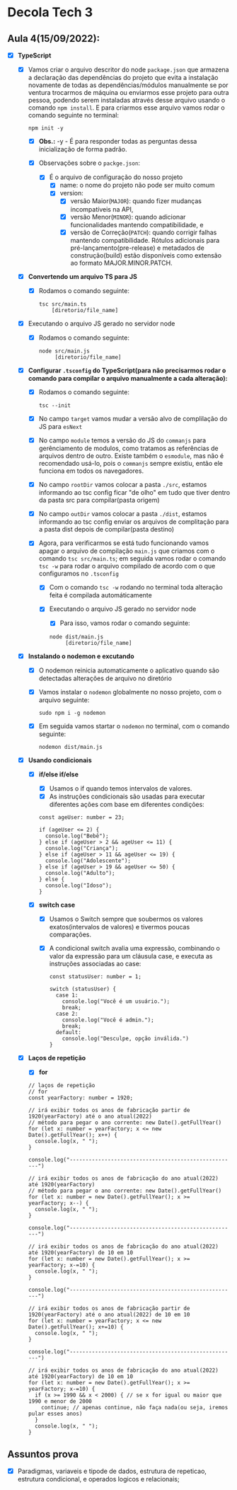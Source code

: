 # Decola Tech 3

## Aula 4(15/09/2022):
    
- [x] **TypeScript**

  -[x] Vamos criar o arquivo descritor do node `package.json` que armazena a declaração das dependências do projeto que evita a instalação novamente de todas as dependências/módulos manualmente se por ventura trocarmos de máquina ou enviarmos esse projeto para outra pessoa, podendo serem instaladas através desse arquivo usando o comando `npm install`. E para criarmos esse arquivo vamos rodar o comando seguinte no terminal:

    ```
    npm init -y
    ```
    -[x] **Obs.:** -y - É para responder todas as perguntas dessa inicialização de forma padrão.

    - [x] Observações sobre o `packge.json`:
      - [x] É o arquivo de configuração do nosso projeto
        - [x] name: o nome do projeto não pode ser muito comum
        - [x] version: 
          - [x] versão Maior(`MAJOR`): quando fizer mudanças incompatíveis na API,
          - [x] versão Menor(`MINOR`): quando adicionar funcionalidades mantendo compatibilidade, e
          - [x] versão de Correção(`PATCH`): quando corrigir falhas mantendo compatibilidade. Rótulos adicionais para pré-lançamento(pre-release) e metadados de construção(build) estão disponíveis como extensão ao formato MAJOR.MINOR.PATCH.

  - [x] **Convertendo um arquivo TS para JS**
    - [x] Rodamos o comando seguinte:

      ``` 
      tsc src/main.ts
          [diretorio/file_name]
      ```

  - [x] Executando o arquivo JS gerado no servidor node
    - [x] Rodamos o comando seguinte:

      ``` 
      node src/main.js
           [diretorio/file_name]
      ```

  - [x] **Configurar `.tsconfig` do TypeScript(para não precisarmos rodar o comando para compilar o arquivo manualmente a cada alteração):**
    - [x] Rodamos o comando seguinte:

      ``` 
      tsc --init
      ```

    - [x] No campo `target` vamos mudar a versão alvo de complilação do JS para `esNext`

    - [x] No campo `module` temos a versão do JS do `commanjs` para gerênciamento de modulos, como tratamos as referências de arquivos dentro de outro. 
    Existe também o `esmodule`, mas não é recomendado usá-lo, pois o `commanjs` sempre existiu, então ele funciona em todos os navegadores.

    - [x] No campo `rootDir` vamos colocar a pasta `./src`, estamos informando ao tsc config ficar "de olho" em tudo que tiver dentro da pasta src para compilar(pasta origem)

    - [x] No campo `outDir` vamos colocar a pasta `./dist`, estamos informando ao tsc config enviar os arquivos de complitação para a pasta dist depois de compilar(pasta destino)

    - [x] Agora, para verificarmos se está tudo funcionando vamos apagar o arquivo de compilação `main.js` que criamos com o comando `tsc src/main.ts`; em seguida vamos rodar o comando `tsc -w` para rodar o arquivo compilado de acordo com o que configuramos no `.tsconfig`
      - [x] Com o comando `tsc -w` rodando no terminal toda alteração feita é compilada automáticamente

      - [x] Executando o arquivo JS gerado no servidor node
        - [x] Para isso, vamos rodar o comando seguinte:

        ``` 
        node dist/main.js
             [diretorio/file_name]
        ```

  - [x] **Instalando o nodemon e excutando**
    - [x] O nodemon reinicia automaticamente o aplicativo quando são detectadas alterações de arquivo no diretório
    - [x] Vamos instalar o `nodemon` globalmente no nosso projeto, com o arquivo seguinte:
      
      ```
      sudo npm i -g nodemon
      ```
    - [x] Em seguida vamos startar o `nodemon` no terminal, com o comando seguinte:
    
      ```
      nodemon dist/main.js 
      ```

  - [x] **Usando condicionais**
    - [x] **if/else if/else**
      - [x] Usamos o if quando temos intervalos de valores.
      - [x] As instruções condicionais são usadas para executar diferentes ações com base em diferentes condições:
      
      ``` TS
      const ageUser: number = 23;

      if (ageUser <= 2) {
        console.log("Bebê");
      } else if (ageUser > 2 && ageUser <= 11) {
        console.log("Criança");
      } else if (ageUser > 11 && ageUser <= 19) {
        console.log("Adolescente");
      } else if (ageUser > 19 && ageUser <= 50) {
        console.log("Adulto");
      } else {
        console.log("Idoso");
      }
      ```
    
    - [x] **switch case** 
      - [x] Usamos o Switch sempre que soubermos os valores exatos(intervalos de valores) e tivermos poucas comparações.
      - [x] A condicional switch avalia uma expressão, combinando o valor da expressão para um cláusula case, e executa as instruções associadas ao case:
        
        ``` TS
        const statusUser: number = 1;

        switch (statusUser) {
          case 1:
            console.log("Você é um usuário.");
            break;
          case 2:
            console.log("Você é admin.");
            break;
          default:
            console.log("Desculpe, opção inválida.")
        }
        ```

  - [x] **Laços de repetição** 
    - [x] **for**

    ``` TS
    // laços de repetição
    // for
    const yearFactory: number = 1920;

    // irá exibir todos os anos de fabricação partir de 1920(yearFactory) até o ano atual(2022)
    // método para pegar o ano corrente: new Date().getFullYear()
    for (let x: number = yearFactory; x <= new Date().getFullYear(); x++) {
      console.log(x, " ");
    }

    console.log("-----------------------------------------------------")

    // irá exibir todos os anos de fabricação do ano atual(2022) até 1920(yearFactory)
    // método para pegar o ano corrente: new Date().getFullYear()
    for (let x: number = new Date().getFullYear(); x >= yearFactory; x--) {
      console.log(x, " ");
    }

    console.log("-----------------------------------------------------")

    // irá exibir todos os anos de fabricação do ano atual(2022) até 1920(yearFactory) de 10 em 10 
    for (let x: number = new Date().getFullYear(); x >= yearFactory; x-=10) {
      console.log(x, " ");
    }

    console.log("-----------------------------------------------------")

    // irá exibir todos os anos de fabricação partir de 1920(yearFactory) até o ano atual(2022) de 10 em 10
    for (let x: number = yearFactory; x <= new Date().getFullYear(); x+=10) {
      console.log(x, " ");
    }

    console.log("-----------------------------------------------------")

    // irá exibir todos os anos de fabricação do ano atual(2022) até 1920(yearFactory) de 10 em 10 
    for (let x: number = new Date().getFullYear(); x >= yearFactory; x-=10) {
      if (x >= 1990 && x < 2000) { // se x for igual ou maior que 1990 e menor de 2000
        continue; // apenas continue, não faça nada(ou seja, iremos pular esses anos)
      }
      console.log(x, " ");
    }
    ```

## Assuntos prova 
  - [x] Paradigmas, variaveis e tipode de dados, estrutura de repeticao, estrutura condicional, e operados logicos e relacionais;
